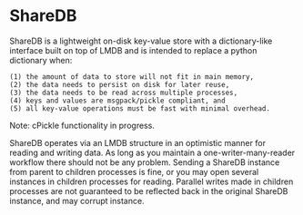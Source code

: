 # ShareDB
ShareDB is a lightweight on-disk key-value store with a  dictionary-like interface built on top of LMDB and is intended to replace a python dictionary when:

    (1) the amount of data to store will not fit in main memory,
    (2) the data needs to persist on disk for later reuse,
    (3) the data needs to be read across multiple processes,
    (4) keys and values are msgpack/pickle compliant, and
    (5) all key-value operations must be fast with minimal overhead.

Note: cPickle functionality in progress.

ShareDB operates via an LMDB structure in an optimistic manner for reading and 
writing data. As long as you maintain a one-writer-many-reader workflow there
should not be any problem. Sending a ShareDB instance from parent to children 
processes is fine, or you may open several instances in children processes 
for reading. Parallel writes made in children processes are not guaranteed to 
be reflected back in the original ShareDB instance, and may corrupt instance.